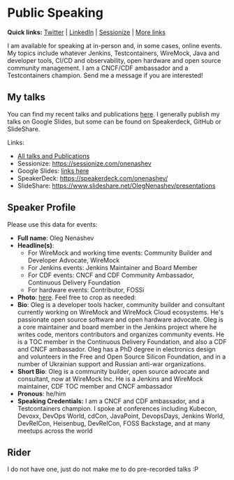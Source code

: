 # Public Speaking

**Quick links:**
[Twitter](https://twitter.com/oleg_nenashev) |
[LinkedIn](https://www.linkedin.com/in/onenashev/) |
[Sessionize](https://sessionize.com/onenashev) |
[More links](https://linktr.ee/onenashev)

I am available for speaking at in-person and, in some cases, online events.
My topics include whatever Jenkins, Testcontainers, WireMock, Java and developer tools, CI/CD and observability, open hardware and open source community management.
I am a CNCF/CDF ambassador and a Testcontainers champion.
Send me a message if you are interested!

## My talks

You can find my recent talks and publications [here](https://docs.google.com/document/d/1ivtWiedTZeLP3ct1im7NAcnXPdFLrsBeuF5Gx0w3Byc/edit?usp=sharing).
I generally publish my talks on Google Slides, but some can be found on Speakerdeck, GitHub or SlideShare.

Links:

* [All talks and Publications](https://docs.google.com/document/d/1ivtWiedTZeLP3ct1im7NAcnXPdFLrsBeuF5Gx0w3Byc/edit?usp=sharing)
* Sessionize: https://sessionize.com/onenashev
* Google Slides: [links here](https://docs.google.com/document/d/1ivtWiedTZeLP3ct1im7NAcnXPdFLrsBeuF5Gx0w3Byc/edit?usp=sharing)
* SpeakerDeck: https://speakerdeck.com/onenashev/ 
* SlideShare: https://www.slideshare.net/OlegNenashev/presentations

## Speaker Profile

Please use this data for events:

* **Full name**: Oleg Nenashev
* **Headline(s)**:
  * For WireMock and working time events: Community Builder and Developer Advocate, WireMock
  * For Jenkins events: Jenkins Maintainer and Board Member 
  * For CDF events: CNCF and CDF Community Ambassador, Continuous Delivery Foundation
  * For hardware events: Contributor, FOSSi
*  **Photo**: [here](/images/profile.jpg).
   Feel free to crop as needed:
* **Bio**:
Oleg is a developer tools hacker, community builder and consultant currently working on WireMock and WireMock Cloud ecosystems.
He's passionate open source software and open hardware advocate.
Oleg is a core maintainer and board member in the Jenkins project where he writes code, mentors contributors and organizes community events.
He is a TOC member in the Continuous Delivery Foundation, and also a CDF and CNCF ambassador.
Oleg has a PhD degree in electronics design and volunteers in the Free and Open Source Silicon Foundation,
and in a number of Ukrainian support and Russian anti-war organizations.
* **Short Bio**: Oleg is a community builder, open source advocate and consultant, now at WireMock Inc. He is a Jenkins and WireMock maintainer, CDF TOC member and CNCF ambassador
* **Pronous**: he/him
* **Speaking Credentials:**  I am a CNCF and CDF ambassador, and a Testcontainers champion. I spoke at conferences including Kubecon, Devoxx, DevOps World, cdCon, JavaPoint, DevopsDays, Jenkins World, DevRelCon, Heisenbug, DevRelCon, FOSS Backstage, and at many meetups across the world

## Rider

I do not have one, just do not make me to do pre-recorded talks :P

